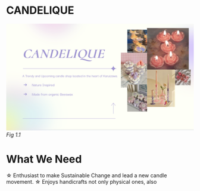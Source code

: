 # CANDELIQUE 
![](https://github.com/marinamen/unit3_project/blob/main/images/Screenshot%202024-01-15%20at%2008.01.25.png)
*Fig 1.1*

# What We Need

 ☆ Enthusiast to make Sustainable Change and lead a new candle movement.
 ☆ Enjoys handicrafts not only physical ones, also 
